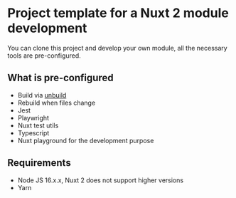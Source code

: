 # Project template for a Nuxt 2 module development
You can clone this project and develop your own module, all the necessary tools are pre-configured.

## What is pre-configured
* Build via [unbuild](https://github.com/unjs/unbuild)
* Rebuild when files change
* Jest
* Playwright
* Nuxt test utils
* Typescript
* Nuxt playground for the development purpose

## Requirements
* Node JS 16.x.x, Nuxt 2 does not support higher versions
* Yarn
